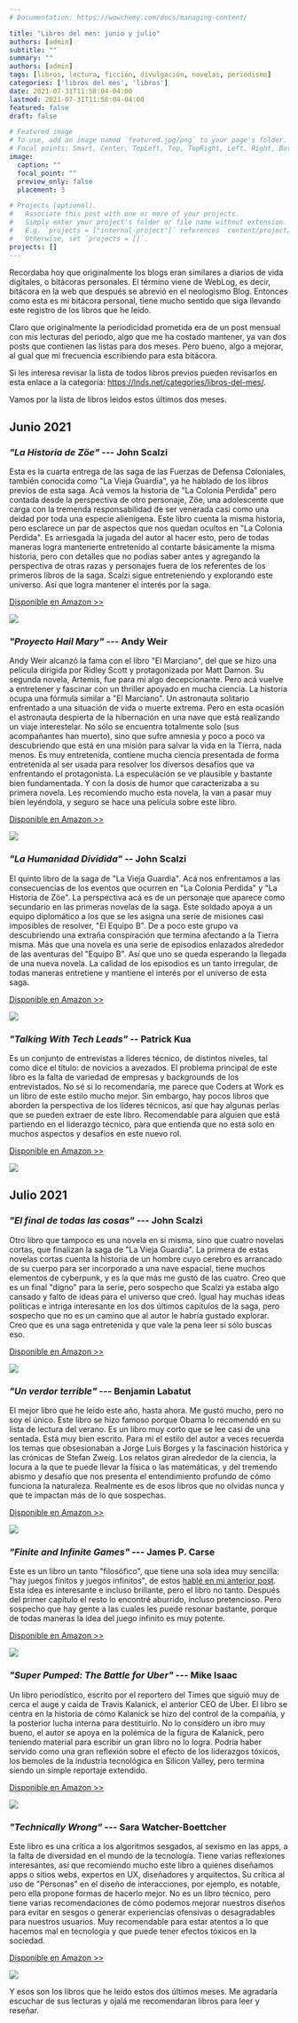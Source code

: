 ```yaml
---
# Documentation: https://wowchemy.com/docs/managing-content/

title: "Libros del mes: junio y julio"
authors: [admin]
subtitle: ""
summary: ""
authors: [admin]
tags: [libros, lectura, ficción, divulgación, novelas, periodismo]
categories: ['libros del mes', 'libros']
date: 2021-07-31T11:58:04-04:00
lastmod: 2021-07-31T11:58:04-04:00
featured: false
draft: false

# Featured image
# To use, add an image named `featured.jpg/png` to your page's folder.
# Focal points: Smart, Center, TopLeft, Top, TopRight, Left, Right, BottomLeft, Bottom, BottomRight.
image:
  caption: ""
  focal_point: ""
  preview_only: false
  placement: 3

# Projects (optional).
#   Associate this post with one or more of your projects.
#   Simply enter your project's folder or file name without extension.
#   E.g. `projects = ["internal-project"]` references `content/project/deep-learning/index.md`.
#   Otherwise, set `projects = []`.
projects: []
---
```



Recordaba hoy que originalmente los blogs eran similares a diarios de vida digitales, o bitácoras personales. El término viene de WebLog, es decir, bitácora en la web que después se abrevió en el neologismo Blog. Entonces como esta es mi bitácora personal, tiene mucho sentido que siga llevando este registro de los libros que he leido.

Claro que originalmente la periodicidad prometida era de un post mensual con mis lecturas del periodo, algo que me ha costado mantener, ya van dos posts que contienen las listas para dos meses. Pero bueno, algo a mejorar, al gual que mi frecuencia escribiendo para esta bitácora. 

Si les interesa revisar la lista de todos libros previos pueden revisarlos en esta enlace a la categoría: https://lnds.net/categories/libros-del-mes/. 

Vamos por la lista de libros leidos estos últimos dos meses.

## Junio 2021

### _"La Historia de Zöe"_ ---   John Scalzi

Esta es la cuarta entrega de las saga de las Fuerzas de Defensa Coloniales, también conocida como "La Vieja Guardia", ya he hablado de los libros previos de esta saga. Acá vemos la historia de "La Colonia Perdida" pero contada desde la perspectiva de otro personaje, Zöe, una adolescente que carga con la tremenda responsabilidad de ser venerada casi como una deidad por toda una especie alienígena. Este libro cuenta la misma historia, pero esclarece un par de aspectos que nos quedan ocultos en "La Colonia Perdida". Es arriesgada la jugada del autor al hacer esto, pero de todas maneras logra mantenerte entretenido al contarte básicamente la misma historia, pero con detalles que no podías saber antes y agregando la perspectiva de otras razas y personajes fuera de los referentes de los primeros libros de la saga. Scalzi sigue entreteniendo y explorando este universo. Así que logra mantener el interés por la saga. 

[Disponible en Amazon >>](https://amzn.to/3C25p0H)

[![](zoe.jpg)](https://amzn.to/3C25p0H)

### _"Proyecto Hail Mary"_ --- Andy Weir

Andy Weir alcanzó la fama con el libro "El Marciano", del que se hizo una película dirigida por Ridley Scott y protagonizada por Matt Damon. Su segunda novela, Artemis, fue para mi algo decepcionante. Pero acá vuelve a entretener y fascinar con un thriller apoyado en mucha ciencia. La historia ocupa una fórmula similar a "El Marciano". Un astronauta solitario enfrentado a una situación de vida o muerte extrema. Pero en esta ocasión el astronauta despierta de la hibernación en una nave que está realizando un viaje interestelar. No sólo se encuentra totalmente solo (sus acompañantes han muerto), sino que sufre amnesia y poco a poco va descubriendo que está en una misión para salvar la vida en la Tierra, nada menos. Es muy entretenida, contiene mucha ciencia presentada de forma entretenida al ser usada para resolver los diversos desafíos que va enfrentando el protagonista. La especulación se ve plausible y bastante bien fundamentada. Y con la dosis de humor que caracterizaba a su primera novela. Les recomiendo mucho esta novela, la van a pasar muy bien leyéndola, y seguro se hace una película sobre este libro.

[Disponible en Amazon >>](https://amzn.to/3lkNufM)

[![](hailmary.jpg)](https://amzn.to/3lkNufM)

### _"La Humanidad Dividida"_ -- John Scalzi

El quinto libro de la saga de "La Vieja Guardia". Acá nos enfrentamos a las consecuencias de los eventos que ocurren en "La Colonia Perdida" y "La Historia de Zöe". La perspectiva acá es de un personaje que aparece como secundario en las primeras novelas de la saga. Este soldado apoya a un equipo diplomático a los que se les asigna una serie de misiones casi imposibles de resolver, "El Equipo B". De a poco este grupo va descubriendo una extraña conspiración que termina afectando a la Tierra misma. Más que una novela es una serie de episodios enlazados alrededor de las aventuras del "Equipo B". Así que uno se queda esperando la llegada de una nueva novela. La calidad de los episodios es un tanto irregular, de todas maneras entretiene y mantiene el interés por el universo de esta saga.

[Disponible en Amazon >>](https://amzn.to/2Vlshrl)

[![](humanidad.jpg)](https://amzn.to/2Vlshrl)

### _"Talking With Tech Leads"_ -- Patrick Kua

Es un conjunto de entrevistas a líderes técnico, de distintos niveles, tal como dice el título: de novicios a avezados. El problema principal de este libro es la falta de variedad de empresas y backgrounds de los entrevistados. No sé si lo recomendaría, me parece que Coders at Work es un libro de este estilo mucho mejor. Sin embargo, hay pocos libros que aborden la perspectiva de los líderes técnicos, así que hay algunas perlas que se pueden extraer de este libro. Recomendable para alguien que está partiendo en el liderazgo técnico, para que entienda que no está solo en muchos aspectos y desafíos en este nuevo rol.

[Disponible en Amazon >>](https://amzn.to/3fe2to8)

[![](talking.jpg)](https://amzn.to/3fe2to8)

## Julio 2021

### _"El final de todas las cosas"_ --- John Scalzi

Otro libro que tampoco es una novela en si misma, sino que cuatro novelas cortas, que finalizan la saga de "La Vieja Guardia". La primera de estas novelas cortas cuenta la historia de un hombre cuyo cerebro es arrancado de su cuerpo para ser incorporado a una nave espacial, tiene muchos elementos de cyberpunk, y es la que más me gustó de las cuatro. Creo que es un final "digno" para la serie, pero sospecho que Scalzi ya estaba algo cansado y falto de ideas para el universo que creó. Igual hay muchas ideas políticas e intriga interesante en los dos últimos capítulos de la saga, pero sospecho que no es un camino que al autor le habría gustado explorar. Creo que es una saga entretenida y que vale la pena leer si sólo buscas eso.

[Disponible en Amazon >>](https://amzn.to/37aBYLJ)

[![](final.jpg)](https://amzn.to/37aBYLJ)

### _"Un verdor terrible"_ --- Benjamin Labatut

El mejor libro que he leido este año, hasta ahora. Me gustó mucho, pero no soy el único. Este libro se hizo famoso porque Obama lo recomendó en su lista de lectura del verano. Es un libro muy corto que se lee casi de una sentada. Está muy bien escrito. Para mi el estilo del autor a veces recuerda los temas que obsesionaban a Jorge Luis Borges y la fascinación histórica y las crónicas de Stefan Zweig. Los relatos giran alrededor de la ciencia, la locura a la que te puede llevar la física o las matemáticas, y del tremendo abismo y desafío que nos presenta el entendimiento profundo de cómo funciona la naturaleza. Realmente es de esos libros que no olvidas nunca y que te impactan más de lo que sospechas.

[Disponible en Amazon >>](https://amzn.to/3fciqLt)

[![](verdor.jpg)](https://amzn.to/3fciqLt)

### _"Finite and Infinite Games"_ --- James P. Carse

Este es un libro un tanto "filosófico", que tiene una sola idea muy sencilla: "hay juegos finitos y juegos infinitos", de estos  [hablé en mi anterior post](/blog/lnds/2021/07/11/antes-too-esto-era-campo/). Esta idea es interesante e incluso brillante, pero el libro no tanto. Después del primer capítulo el resto lo encontré aburrido, incluso pretencioso. Pero sospecho que hay gente a las cuales les puede resonar bastante, porque de todas maneras la idea del juego infinito es muy potente. 

[Disponible en Amazon >>](https://amzn.to/3C09e6G)

[![](infinite.jpg)](https://amzn.to/3C09e6G)

### _"Super Pumped: The Battle for Uber"_ --- Mike Isaac

Un libro periodístico, escrito por el reportero del Times que siguió muy de cerca el auge y caida de Travis Kalanick, el anterior CEO de Uber. El libro se centra en la historia de cómo Kalanick se hizo del control de la compañía, y la posterior lucha interna para destituirlo.  No lo considero un ibro muy bueno, el autor se apoya en la polémica de la figura de Kalanick, pero teniendo material para escribir un gran libro no lo logra. Podría haber servido como una gran reflexión sobre el efecto de los liderazgos tóxicos, los bemoles de la industria tecnológica en Silicon Valley, pero termina siendo un simple reportaje extendido.

[Disponible en Amazon >>](https://amzn.to/3llopRV)

[![](pumped.jpg)](https://amzn.to/3llopRV)



### _"Technically Wrong"_ --- Sara Watcher-Boettcher

Este libro es una crítica a los algoritmos sesgados, al sexismo en las apps, a la falta de diversidad en el mundo de la tecnología. Tiene varias reflexiones interesantes, así que recomiendo mucho este libro a quienes diseñamos apps o sitios webs, expertos en UX, diseñadores y arquitectos. Su crítica al uso de "Personas" en el diseño de interacciones, por ejemplo, es notable, pero ella propone formas de hacerlo mejor. No es un libro técnico, pero tiene varias recomendaciones de cómo podemos mejorar nuestros diseños para evitar en sesgos o generar experiencias ofensivas o desagradables para nuestros usuarios. Muy recomendable para estar atentos a lo que hacemos mal  en tecnología y que puede tener efectos tóxicos en la sociedad.


[Disponible en Amazon >>](https://amzn.to/3jcy1vJ)

[![](wrong.jpg)](https://amzn.to/3jcy1vJ)


Y esos son los libros que he leido estos dos últimos meses. Me agradaría escuchar de sus lecturas y ojalá me recomendaran libros para leer y reseñar.